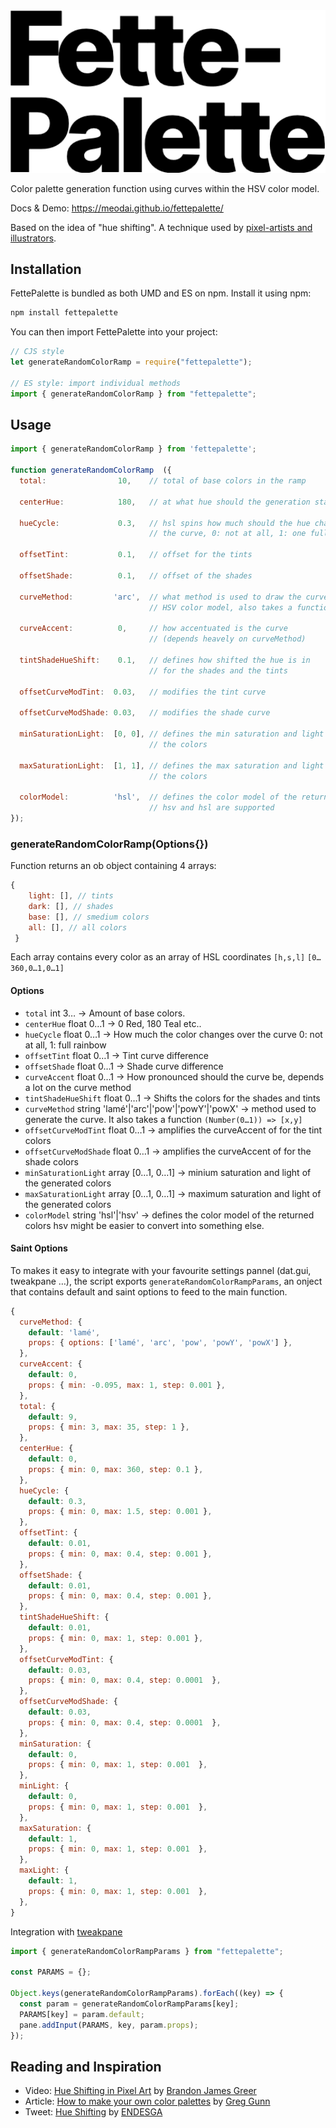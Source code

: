 <img width="533" src="https://github.com/meodai/fettepalette/blob/main/fp.png" alt="fette palette" />

Color palette generation function using curves within the HSV color model.

Docs & Demo: https://meodai.github.io/fettepalette/

Based on the idea of "hue shifting". A technique used by [pixel-artists and illustrators](#reading-and-inspiration).

## Installation

FettePalette is bundled as both UMD and ES on npm. Install it using npm:

```js
npm install fettepalette
```

You can then import FettePalette into your project:

```js
// CJS style
let generateRandomColorRamp = require("fettepalette");

// ES style: import individual methods
import { generateRandomColorRamp } from "fettepalette";
```

## Usage

```js
import { generateRandomColorRamp } from 'fettepalette';

function generateRandomColorRamp  ({
  total:                10,    // total of base colors in the ramp

  centerHue:            180,   // at what hue should the generation start at

  hueCycle:             0.3,   // hsl spins how much should the hue change over
                               // the curve, 0: not at all, 1: one full rainbow

  offsetTint:           0.1,   // offset for the tints

  offsetShade:          0.1,   // offset of the shades

  curveMethod:         'arc',  // what method is used to draw the curve in the
                               // HSV color model, also takes a function 

  curveAccent:          0,     // how accentuated is the curve
                               // (depends heavely on curveMethod)

  tintShadeHueShift:    0.1,   // defines how shifted the hue is in
                               // for the shades and the tints

  offsetCurveModTint:  0.03,   // modifies the tint curve

  offsetCurveModShade: 0.03,   // modifies the shade curve

  minSaturationLight:  [0, 0], // defines the min saturation and light of all
                               // the colors

  maxSaturationLight:  [1, 1], // defines the max saturation and light of all
                               // the colors
  
  colorModel:          'hsl',  // defines the color model of the returned colors
                               // hsv and hsl are supported
});
```

### generateRandomColorRamp(Options{})

Function returns an ob object containing 4 arrays:

```js
{
    light: [], // tints
    dark: [], // shades
    base: [], // smedium colors
    all: [], // all colors
 }
```

Each array contains every color as an array of HSL coordinates `[h,s,l]` `[0…360,0…1,0…1]`

#### Options

- `total` int 3… → Amount of base colors.
- `centerHue` float 0…1 → 0 Red, 180 Teal etc..
- `hueCycle` float 0…1 → How much the color changes over the curve 0: not at all, 1: full rainbow
- `offsetTint` float 0…1 → Tint curve difference
- `offsetShade` float 0…1 → Shade curve difference
- `curveAccent` float 0…1 → How pronounced should the curve be, depends a lot on the curve method
- `tintShadeHueShift` float 0…1 → Shifts the colors for the shades and tints
- `curveMethod` string 'lamé'|'arc'|'pow'|'powY'|'powX' → method used to generate the curve. It also takes a function `(Number(0…1)) => [x,y]`
- `offsetCurveModTint` float 0…1 → amplifies the curveAccent of for the tint colors
- `offsetCurveModShade` float 0…1 → amplifies the curveAccent of for the shade colors
- `minSaturationLight` array [0…1, 0…1] → minium saturation and light of the generated colors
- `maxSaturationLight` array [0…1, 0…1] → maximum saturation and light of the generated colors
- `colorModel` string 'hsl'|'hsv' → defines the color model of the returned colors
hsv might be easier to convert into something else.

#### Saint Options

To makes it easy to integrate with your favourite settings pannel (dat.gui, tweakpane …), the script exports `generateRandomColorRampParams`, an onject that contains default and saint options to feed to the main function.

```js
{
  curveMethod: {
    default: 'lamé',
    props: { options: ['lamé', 'arc', 'pow', 'powY', 'powX'] },
  },
  curveAccent: {
    default: 0,
    props: { min: -0.095, max: 1, step: 0.001 },
  },
  total: {
    default: 9,
    props: { min: 3, max: 35, step: 1 },
  },
  centerHue: {
    default: 0,
    props: { min: 0, max: 360, step: 0.1 },
  },
  hueCycle: {
    default: 0.3,
    props: { min: 0, max: 1.5, step: 0.001 },
  },
  offsetTint: {
    default: 0.01,
    props: { min: 0, max: 0.4, step: 0.001 },
  },
  offsetShade: {
    default: 0.01,
    props: { min: 0, max: 0.4, step: 0.001 },
  },
  tintShadeHueShift: {
    default: 0.01,
    props: { min: 0, max: 1, step: 0.001 },
  },
  offsetCurveModTint: {
    default: 0.03,
    props: { min: 0, max: 0.4, step: 0.0001  },
  },
  offsetCurveModShade: {
    default: 0.03,
    props: { min: 0, max: 0.4, step: 0.0001  },
  },
  minSaturation: {
    default: 0,
    props: { min: 0, max: 1, step: 0.001  },
  },
  minLight: {
    default: 0,
    props: { min: 0, max: 1, step: 0.001  },
  },
  maxSaturation: {
    default: 1,
    props: { min: 0, max: 1, step: 0.001  },
  },
  maxLight: {
    default: 1,
    props: { min: 0, max: 1, step: 0.001  },
  },
}
```

Integration with [tweakpane](https://cocopon.github.io/tweakpane/)

```js
import { generateRandomColorRampParams } from "fettepalette";

const PARAMS = {};

Object.keys(generateRandomColorRampParams).forEach((key) => {
  const param = generateRandomColorRampParams[key];
  PARAMS[key] = param.default;
  pane.addInput(PARAMS, key, param.props);
});
```

## Reading and Inspiration

- Video: [Hue Shifting in Pixel Art](https://www.youtube.com/watch?v=PNtMAxYaGyg) by [Brandon James Greer](https://twitter.com/BJGpixel)
- Article: [How to make your own color palettes](https://medium.com/@greggunn/how-to-make-your-own-color-palettes-712959fbf021) by [Greg Gunn](https://www.ggunn.com/)
- Tweet: [Hue Shifting](https://twitter.com/ENDESGA/status/971690827482202112) by [ENDESGA](https://github.com/ENDESGA)
